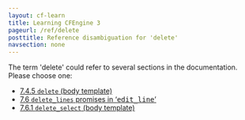 ```yaml
---
layout: cf-learn
title: Learning CFEngine 3
pageurl: /ref/delete
posttitle: Reference disambiguation for 'delete'
navsection: none
---
```


The term 'delete' could refer to several sections in the documentation. Please choose one:

- [7.4.5 <code>delete</code> (body template)](https://cfengine.com/manuals/cf3-Reference#delete-in-files)
- [7.6 <code>delete_lines</code> promises in &lsquo;<samp><span class="samp">edit_line</span></samp>&rsquo;](https://cfengine.com/manuals/cf3-Reference#delete_lines-in-edit_line-promises)
- [7.6.1 <code>delete_select</code> (body template)](https://cfengine.com/manuals/cf3-Reference#delete_select-in-delete_lines)
